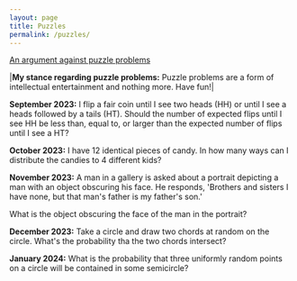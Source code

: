 ```yaml
---
layout: page
title: Puzzles
permalink: /puzzles/
---
```


[An argument against puzzle problems](https://www.stat.berkeley.edu/~aldous/Blog/puzzles_harmful.html)

|**My stance regarding puzzle problems:** Puzzle problems are a form of intellectual entertainment and nothing more.
Have fun!|

**September 2023:**
I flip a fair coin until I see two heads (HH) or until I see a heads followed by a tails (HT).
Should the number of expected flips until I see HH be less than, equal to, or larger than the expected 
number of flips until I see a HT?

**October 2023:**
I have 12 identical pieces of candy. In how many ways can I distribute the candies to 4 
different kids?

**November 2023:**
A man in a gallery is asked about a portrait depicting a man with an object obscuring his face.
He responds, 'Brothers and sisters I have none, but that man's father is my father's son.'

What is the object obscuring the face of the man in the portrait?

**December 2023:**
Take a circle and draw two chords at random on the circle. What's the probability tha the two 
chords intersect?

**January 2024:**
What is the probability that three uniformly random points on a circle will be contained in some semicircle?

